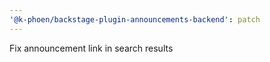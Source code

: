 ```yaml
---
'@k-phoen/backstage-plugin-announcements-backend': patch
---
```


Fix announcement link in search results
